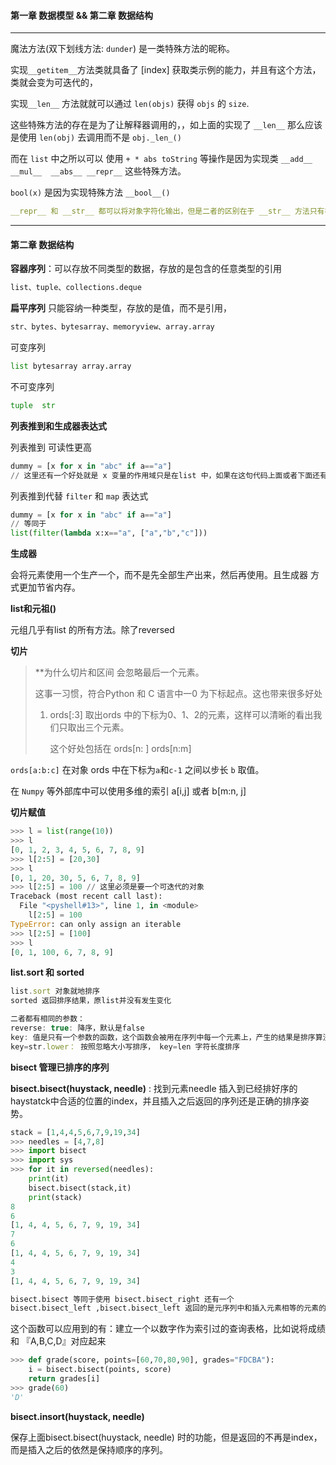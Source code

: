 #### 第一章 数据模型 && 第二章 数据结构

----

魔法方法(双下划线方法: `dunder`) 是一类特殊方法的昵称。

实现`__getitem__`方法类就具备了 [index] 获取类示例的能力，并且有这个方法，类就会变为可迭代的，

实现`__len__` 方法就就可以通过 `len(objs)` 获得 `objs` 的 `size`.

这些特殊方法的存在是为了让解释器调用的，，如上面的实现了 `__len__` 那么应该是使用 `len(obj)` 去调用而不是 `obj._len_()`

而在 `list` 中之所以可以 使用 `+ * abs toString`  等操作是因为实现类 `__add__  __mul__  __abs__ __repr__`  这些特殊方法。

`bool(x)`  是因为实现特殊方法 `__bool__()`

```yaml
__repr__ 和 __str__ 都可以将对象字符化输出，但是二者的区别在于 __str__ 方法只有在 str(obj) 的时候使用，但是，__repr__ 是在print(obj) 的时候使用。
```

---

#### 第二章 数据结构

**容器序列**：可以存放不同类型的数据，存放的是包含的任意类型的引用

```python
list、tuple、collections.deque
```

**扁平序列** 只能容纳一种类型，存放的是值，而不是引用，

```python
str、bytes、bytesarray、memoryview、array.array
```

可变序列

```python
list bytesarray array.array
```

不可变序列

```py
tuple  str
```

**列表推到和生成器表达式**

列表推到 可读性更高

```python
dummy = [x for x in "abc" if a=="a"]
// 这里还有一个好处就是 x 变量的作用域只是在list 中，如果在这句代码上面或者下面还有x，变量，是OK，正常应用的。
```

列表推到代替 `filter` 和 `map` 表达式

```python
dummy = [x for x in "abc" if a=="a"]
// 等同于
list(filter(lambda x:x=="a", ["a","b","c"]))
```

**生成器**

会将元素使用一个生产一个，而不是先全部生产出来，然后再使用。且生成器 方式更加节省内存。

**list和元祖()**

元组几乎有list 的所有方法。除了reversed

**切片** 

> **为什么切片和区间 会忽略最后一个元素。
>
> 这事一习惯，符合Python 和 C 语言中一0 为下标起点。这也带来很多好处
>
> 1. ords[:3] 取出ords 中的下标为0、1、2的元素，这样可以清晰的看出我们只取出三个元素。
>
>    这个好处包括在 ords[n: ] ords[n:m]

`ords[a:b:c]` 在对象 ords 中在下标为`a`和`c-1` 之间以步长 `b`  取值。

在 `Numpy` 等外部库中可以使用多维的索引 a[i,j] 或者 b[m:n, j]

**切片赋值**

```python
>>> l = list(range(10))
>>> l
[0, 1, 2, 3, 4, 5, 6, 7, 8, 9]
>>> l[2:5] = [20,30]
>>> l
[0, 1, 20, 30, 5, 6, 7, 8, 9]
>>> l[2:5] = 100 // 这里必须是要一个可迭代的对象
Traceback (most recent call last):
  File "<pyshell#13>", line 1, in <module>
    l[2:5] = 100
TypeError: can only assign an iterable
>>> l[2:5] = [100]
>>> l
[0, 1, 100, 6, 7, 8, 9]
```

**list.sort 和 sorted**

```javascript
list.sort 对象就地排序
sorted 返回排序结果，原list并没有发生变化

二者都有相同的参数：
reverse: true: 降序，默认是false
key: 值是只有一个参数的函数，这个函数会被用在序列中每一个元素上，产生的结果是排序算法依赖的对比关键字，如
key=str.lower： 按照忽略大小写排序， key=len 字符长度排序
```

**bisect 管理已排序的序列**

**bisect.bisect(huystack, needle)** : 找到元素needle 插入到已经排好序的haystatck中合适的位置的index，并且插入之后返回的序列还是正确的排序姿势。

```py
stack = [1,4,4,5,6,7,9,19,34]
>>> needles = [4,7,8]
>>> import bisect
>>> import sys
>>> for it in reversed(needles):
	print(it)
	bisect.bisect(stack,it)
	print(stack)	
8
6
[1, 4, 4, 5, 6, 7, 9, 19, 34]
7
6
[1, 4, 4, 5, 6, 7, 9, 19, 34]
4
3
[1, 4, 4, 5, 6, 7, 9, 19, 34]

bisect.bisect 等同于使用 bisect.bisect_right 还有一个 
bisect.bisect_left ,bisect.bisect_left 返回的是元序列中和插入元素相等的元素的位置，也就是这个元素会被放到原序列中相等位置的左侧，而bisect_right 是放到后面。
```

这个函数可以应用到的有：建立一个以数字作为索引过的查询表格，比如说将成绩和 『A,B,C,D』对应起来

```py
>>> def grade(score, points=[60,70,80,90], grades="FDCBA"):
	i = bisect.bisect(points, score)
	return grades[i]
>>> grade(60)
'D'
```

**bisect.insort(huystack, needle)**

保存上面bisect.bisect(huystack, needle) 时的功能，但是返回的不再是index，而是插入之后的依然是保持顺序的序列。








